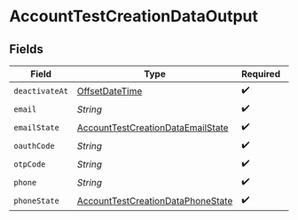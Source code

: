 # AccountTestCreationDataOutput


## Fields

| Field                                                                                         | Type                                                                                          | Required                                                                                      | Description                                                                                   | Example                                                                                       |
| --------------------------------------------------------------------------------------------- | --------------------------------------------------------------------------------------------- | --------------------------------------------------------------------------------------------- | --------------------------------------------------------------------------------------------- | --------------------------------------------------------------------------------------------- |
| `deactivateAt`                                                                                | [OffsetDateTime](https://docs.oracle.com/javase/8/docs/api/java/time/OffsetDateTime.html)     | :heavy_check_mark:                                                                            | N/A                                                                                           | 2017-07-21T17:32:28Z                                                                          |
| `email`                                                                                       | *String*                                                                                      | :heavy_check_mark:                                                                            | N/A                                                                                           | alice@example.com                                                                             |
| `emailState`                                                                                  | [AccountTestCreationDataEmailState](../../models/shared/AccountTestCreationDataEmailState.md) | :heavy_check_mark:                                                                            | N/A                                                                                           | unverified                                                                                    |
| `oauthCode`                                                                                   | *String*                                                                                      | :heavy_check_mark:                                                                            | N/A                                                                                           | 7GSjMRSHs6Ak7C_zvVW6P2IhZOHxMK7HZKW1fMX85ms                                                   |
| `otpCode`                                                                                     | *String*                                                                                      | :heavy_check_mark:                                                                            | N/A                                                                                           | 123456                                                                                        |
| `phone`                                                                                       | *String*                                                                                      | :heavy_check_mark:                                                                            | N/A                                                                                           | +14155550199                                                                                  |
| `phoneState`                                                                                  | [AccountTestCreationDataPhoneState](../../models/shared/AccountTestCreationDataPhoneState.md) | :heavy_check_mark:                                                                            | N/A                                                                                           | verified                                                                                      |